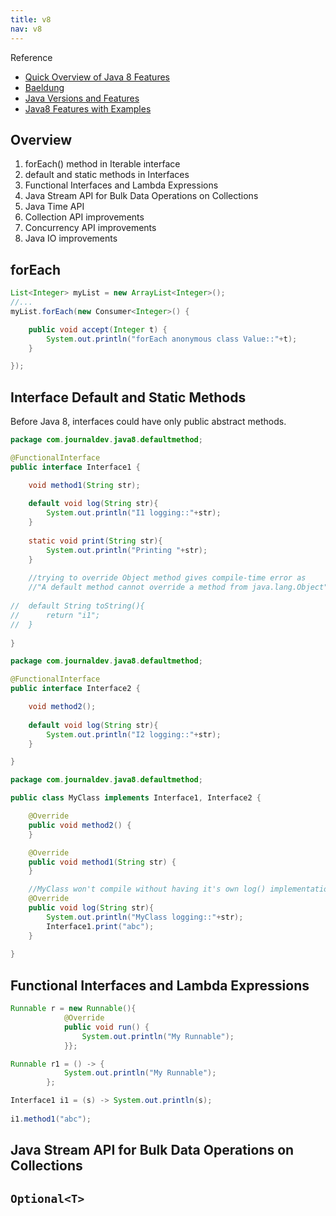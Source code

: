 ```yaml
---
title: v8
nav: v8
---
```


Reference
* [Quick Overview of Java 8 Features](https://www.digitalocean.com/community/tutorials/java-8-features-with-examples)
* [Baeldung](https://www.baeldung.com/java-8-new-features)
* [Java Versions and Features](https://www.marcobehler.com/guides/a-guide-to-java-versions-and-features)
* [Java8 Features with Examples](https://www.digitalocean.com/community/tutorials/java-8-features-with-examples)

## Overview

1. forEach() method in Iterable interface
1. default and static methods in Interfaces
1. Functional Interfaces and Lambda Expressions
1. Java Stream API for Bulk Data Operations on Collections
1. Java Time API
1. Collection API improvements
1. Concurrency API improvements
1. Java IO improvements

## forEach
```java
List<Integer> myList = new ArrayList<Integer>();
//...
myList.forEach(new Consumer<Integer>() {

    public void accept(Integer t) {
        System.out.println("forEach anonymous class Value::"+t);
    }

});
```

## Interface Default and Static Methods
Before Java 8, interfaces could have only public abstract methods.

```java
package com.journaldev.java8.defaultmethod;

@FunctionalInterface
public interface Interface1 {

	void method1(String str);
	
	default void log(String str){
		System.out.println("I1 logging::"+str);
	}
	
	static void print(String str){
		System.out.println("Printing "+str);
	}
	
	//trying to override Object method gives compile-time error as
	//"A default method cannot override a method from java.lang.Object"
	
//	default String toString(){
//		return "i1";
//	}
	
}
```

```java
package com.journaldev.java8.defaultmethod;

@FunctionalInterface
public interface Interface2 {

	void method2();
	
	default void log(String str){
		System.out.println("I2 logging::"+str);
	}

}
```

```java
package com.journaldev.java8.defaultmethod;

public class MyClass implements Interface1, Interface2 {

	@Override
	public void method2() {
	}

	@Override
	public void method1(String str) {
	}

	//MyClass won't compile without having it's own log() implementation
	@Override
	public void log(String str){
		System.out.println("MyClass logging::"+str);
		Interface1.print("abc");
	}
	
}
```

## Functional Interfaces and Lambda Expressions

```java
Runnable r = new Runnable(){
			@Override
			public void run() {
				System.out.println("My Runnable");
			}};
```

```java
Runnable r1 = () -> {
			System.out.println("My Runnable");
		};
```

```java
Interface1 i1 = (s) -> System.out.println(s);
		
i1.method1("abc");
```

## Java Stream API for Bulk Data Operations on Collections


## ``Optional<T>``
